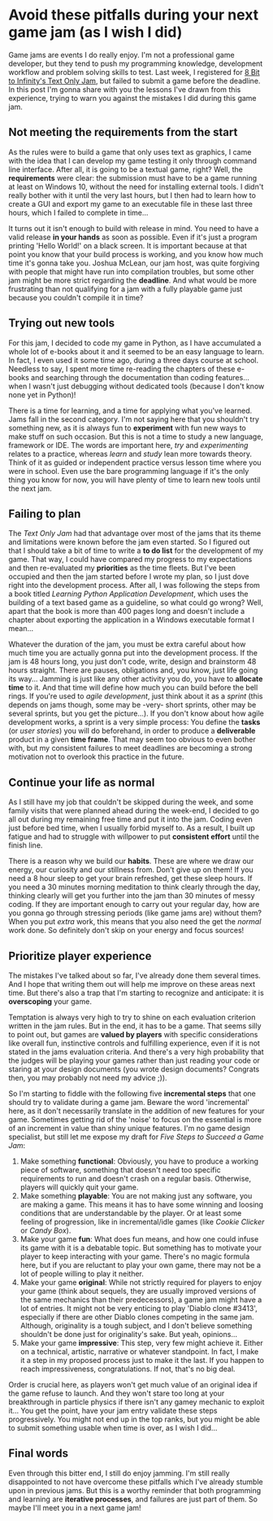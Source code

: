 # Avoid these pitfalls during your next game jam (as I wish I did)

Game jams are events I do really enjoy. I'm not a professional game developer, but they tend to push my programming knowledge, development workflow and problem solving skills to test. Last week, I registered for [8 Bit to Infinity's Text Only Jam](https://itch.io/jam/text-only-jam), but failed to submit a game before the deadline. In this post I'm gonna share with you the lessons I've drawn from this experience, trying to warn you against the mistakes I did during this game jam.

## Not meeting the requirements from the start

As the rules were to build a game that only uses text as graphics, I came with the idea that I can develop my game testing it only through command line interface. After all, it is going to be a textual game, right? Well, the **requirements** were clear: the submission must have to be a game running at least on Windows 10, without the need for installing external tools. I didn't really bother with it until the very last hours, but I then had to learn how to create a GUI and export my game to an executable file in these last three hours, which I failed to complete in time...

It turns out it isn't enough to build with release in mind. You need to have a valid release **in your hands** as soon as possible. Even if it's just a program printing 'Hello World!' on a black screen. It is important because at that point you know that your build process is working, and you know how much time it's gonna take you. Joshua McLean, our jam host, was quite forgiving with people that might have run into compilation troubles, but some other jam might be more strict regarding the **deadline**. And what would be more frustrating than not qualifying for a jam with a fully playable game just because you couldn't compile it in time?

## Trying out new tools

For this jam, I decided to code my game in Python, as I have accumulated a whole lot of e-books about it and it seemed to be an easy language to learn. In fact, I even used it some time ago, during a three days course at school. Needless to say, I spent more time re-reading the chapters of these e-books and searching through the documentation than coding features... when I wasn't just debugging without dedicated tools (because I don't know none yet in Python)!

There is a time for learning, and a time for applying what you've learned. Jams fall in the second category. I'm not saying here that you shouldn't try something new, as it is always fun to **experiment** with fun new ways to make stuff on such occasion. But this is not a time to study a new language, framework or IDE. The words are important here, *try* and *experimenting* relates to a practice, whereas *learn* and *study* lean more towards theory. Think of it as guided or independent practice versus lesson time where you were in school. Even use the bare programming language if it's the only thing  you know for now, you will have plenty of time to learn new tools until the next jam.

## Failing to plan

The *Text Only Jam* had that advantage over most of the jams that its theme and limitations were known before the jam even started. So I figured out that I should take a bit of time to write a **to do list** for the development of my game. That way, I could have compared my progress to my expectations and then re-evaluated my **priorities** as the time fleets. But I've been occupied  and then the jam started before I wrote my plan, so I just dove right into the development process. After all, I was following the steps from a book titled *Learning Python Application Development*, which uses the building of a text based game as a guideline, so what could go wrong? Well, apart that the book is more than 400 pages long and doesn't include a chapter about exporting the application in a Windows executable format I mean...

Whatever the duration of the jam, you must be extra careful about how much time you are actually gonna put into the development process. If the jam is 48 hours long, you just don't code, write, design and brainstorm 48 hours straight. There are pauses, obligations and, you know, just life going its way... Jamming is just like any other activity you do, you have to **allocate time** to it. And that time will define how much you can build before the bell rings. If you're used to *agile development*, just think about it as a *sprint* (this depends on jams though, some may be -very- short sprints, other may be several sprints, but you get the picture...). If you don't know about how agile development works, a sprint is a very simple process: You define the **tasks** (or *user stories*) you will do beforehand, in order to produce a **deliverable** product in a given **time frame**. That may seem too obvious to even bother with, but my consistent failures to meet deadlines are becoming a strong motivation not to overlook this practice in the future.

## Continue your life as normal

As I still have my job that couldn't be skipped during the week, and some family visits that were planned ahead during the week-end, I decided to go all out during my remaining free time and put it into the jam. Coding even just before bed time, when I usually forbid myself to. As a result, I built up fatigue and had to struggle with willpower to put **consistent effort** until the finish line.

There is a reason why we build our **habits**. These are where we draw our energy, our curiosity and our stillness from. Don't give up on them! If you need a 8 hour sleep to get your brain refreshed, get these sleep hours. If you need a 30 minutes morning meditation to think clearly through the day, thinking clearly will get you further into the jam than 30 minutes of messy coding. If they are important enough to carry out your regular day, how are you gonna go through stressing periods (like game jams are) without them? When  you put *extra* work, this means that you also need the get the *normal* work done. So definitely don't skip on your energy and focus sources!

## Prioritize player experience

The mistakes I've talked about so far, I've already done them several times. And I hope that writing them out will help me improve on these areas next time. But there's also a trap that I'm starting to recognize and anticipate: it is **overscoping** your game.

Temptation is always very high to try to shine on each evaluation criterion written in the jam rules. But in the end, it has to be a game. That seems silly to point out, but games are **valued by players** with specific considerations like overall fun, instinctive controls and fulfilling experience, even if it is not stated in the jams evaluation criteria. And there's a very high probability that the judges will be playing your games rather than just reading your code or staring at your design documents (you wrote design documents? Congrats then, you may probably not need my advice ;)).

So I'm starting to fiddle with the following five **incremental steps** that one should try to validate during a game jam. Beware the word 'incremental' here, as it don't necessarily translate in the addition of new features for your game. Sometimes getting rid of the 'noise' to focus on the essential is more of an increment in value than shiny unique features. I'm no game design specialist, but still let me expose my draft for *Five Steps to Succeed a Game Jam*:

1. Make something **functional**: Obviously, you have to produce a working piece of software, something that doesn't need too specific requirements to run and doesn't crash on a regular basis. Otherwise, players will quickly quit your game.
2. Make something **playable**: You are not making just any software, you are making a game. This means it has to have some winning and loosing conditions that are understandable by the player. Or at least some feeling of progression, like in incremental/idle games (like *Cookie Clicker* or *Candy Box*).
3. Make your game **fun**: What does fun means, and how one could infuse its game with it is a debatable topic. But something has to motivate your player to keep interacting with your game. There's no magic formula here, but if you are reluctant to play your own game, there may not be a lot of people willing to play it neither.
4. Make your game **original**: While not strictly required for players to enjoy your game (think about sequels, they are usually improved versions of the same mechanics than their predecessors), a game jam might have a lot of entries. It might not be very enticing to play 'Diablo clone #3413', especially if there are other Diablo clones competing in the same jam. Although, originality is a tough subject, and I don't believe something shouldn't be done just for originality's sake. But yeah, opinions...
5. Make your game **impressive**: This step, very few might achieve it. Either on a technical, artistic, narrative or whatever standpoint. In fact, I make it a step in my proposed process just to make it the last. If you happen to reach  impressiveness, congratulations. If not, that's no big deal.

Order is crucial here, as players won't get much value of an original idea if the game refuse to launch. And they won't stare too long at your breakthrough in particle physics if there isn't any gamey mechanic to exploit it... You get the point, have your jam entry validate these steps progressively. You might not end up in the top ranks, but you might be able to submit something usable when time is over, as I wish I did...

## Final words

Even through this bitter end, I still do enjoy jamming. I'm still really disappointed to not have overcome these pitfalls which I've already stumble upon in previous jams. But this is a worthy reminder that both programming and learning are **iterative processes**, and failures are just part of them. So maybe I'll meet you in a next game jam! 
